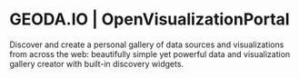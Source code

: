 #  GEODA.IO | OpenVisualizationPortal
Discover and create a personal gallery of data sources and visualizations from across the web: beautifully simple yet powerful data and visualization gallery creator with built-in discovery widgets.
